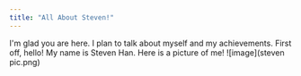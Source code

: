 ```yaml
---
title: "All About Steven!"
---
```


I'm glad you are here. I plan to talk about myself and my achievements. First off, hello! My name is Steven Han. Here is a picture of me!
![image](steven pic.png)
